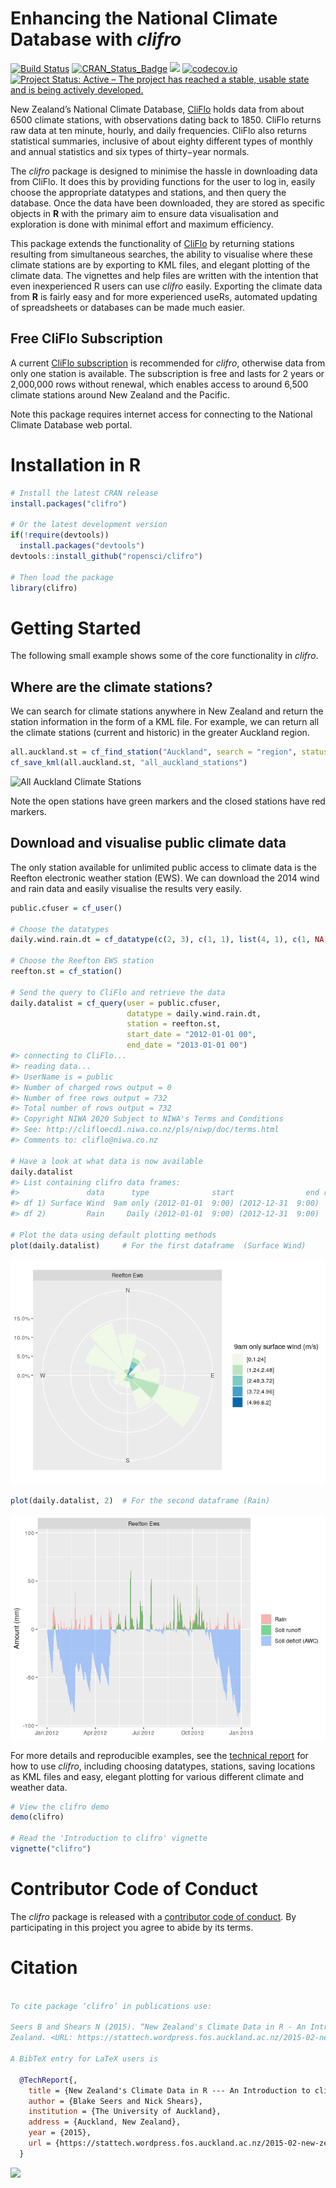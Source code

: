 <!-- README.md is generated from README.Rmd. Please edit that file -->

Enhancing the National Climate Database with *clifro*
=====================================================

[![Build
Status](https://travis-ci.org/ropensci/clifro.svg)](https://travis-ci.org/ropensci/clifro)
[![CRAN\_Status\_Badge](https://www.r-pkg.org/badges/version/clifro)](https://cran.r-project.org/package=clifro)
[![](https://cranlogs.r-pkg.org/badges/clifro)](https://cran.r-project.org/package=clifro)
[![codecov.io](https://codecov.io/github/ropensci/clifro/coverage.svg?branch=master)](https://codecov.io/github/ropensci/clifro?branch=master)
[![Project Status: Active – The project has reached a stable, usable
state and is being actively
developed.](https://www.repostatus.org/badges/latest/active.svg)](https://www.repostatus.org/#active)

New Zealand’s National Climate Database,
[CliFlo](https://cliflo.niwa.co.nz/) holds data from about 6500 climate
stations, with observations dating back to 1850. CliFlo returns raw data
at ten minute, hourly, and daily frequencies. CliFlo also returns
statistical summaries, inclusive of about eighty different types of
monthly and annual statistics and six types of thirty−year normals.

The *clifro* package is designed to minimise the hassle in downloading
data from CliFlo. It does this by providing functions for the user to
log in, easily choose the appropriate datatypes and stations, and then
query the database. Once the data have been downloaded, they are stored
as specific objects in **R** with the primary aim to ensure data
visualisation and exploration is done with minimal effort and maximum
efficiency.

This package extends the functionality of
[CliFlo](https://cliflo.niwa.co.nz/) by returning stations resulting
from simultaneous searches, the ability to visualise where these climate
stations are by exporting to KML files, and elegant plotting of the
climate data. The vignettes and help files are written with the
intention that even inexperienced R users can use *clifro* easily.
Exporting the climate data from **R** is fairly easy and for more
experienced useRs, automated updating of spreadsheets or databases can
be made much easier.

Free CliFlo Subscription
------------------------

A current [CliFlo
subscription](https://cliflo.niwa.co.nz/pls/niwp/wsubform.intro) is
recommended for *clifro*, otherwise data from only one station is
available. The subscription is free and lasts for 2 years or 2,000,000
rows without renewal, which enables access to around 6,500 climate
stations around New Zealand and the Pacific.

Note this package requires internet access for connecting to the
National Climate Database web portal.

Installation in R
=================

``` r
# Install the latest CRAN release
install.packages("clifro")

# Or the latest development version
if(!require(devtools))
  install.packages("devtools")
devtools::install_github("ropensci/clifro")

# Then load the package
library(clifro)
```

Getting Started
===============

The following small example shows some of the core functionality in
*clifro*.

Where are the climate stations?
-------------------------------

We can search for climate stations anywhere in New Zealand and return
the station information in the form of a KML file. For example, we can
return all the climate stations (current and historic) in the greater
Auckland region.

``` r
all.auckland.st = cf_find_station("Auckland", search = "region", status = "all")
cf_save_kml(all.auckland.st, "all_auckland_stations")
```

![All Auckland Climate Stations](tools/README-map.png)

Note the open stations have green markers and the closed stations have
red markers.

Download and visualise public climate data
------------------------------------------

The only station available for unlimited public access to climate data
is the Reefton electronic weather station (EWS). We can download the
2014 wind and rain data and easily visualise the results very easily.

``` r
public.cfuser = cf_user()

# Choose the datatypes
daily.wind.rain.dt = cf_datatype(c(2, 3), c(1, 1), list(4, 1), c(1, NA))

# Choose the Reefton EWS station
reefton.st = cf_station()

# Send the query to CliFlo and retrieve the data
daily.datalist = cf_query(user = public.cfuser, 
                          datatype = daily.wind.rain.dt, 
                          station = reefton.st,
                          start_date = "2012-01-01 00",
                          end_date = "2013-01-01 00")
#> connecting to CliFlo...
#> reading data...
#> UserName is = public
#> Number of charged rows output = 0
#> Number of free rows output = 732
#> Total number of rows output = 732
#> Copyright NIWA 2020 Subject to NIWA's Terms and Conditions
#> See: http://clifloecd1.niwa.co.nz/pls/niwp/doc/terms.html
#> Comments to: cliflo@niwa.co.nz

# Have a look at what data is now available
daily.datalist
#> List containing clifro data frames:
#>               data      type              start                end rows
#> df 1) Surface Wind  9am only (2012-01-01  9:00) (2012-12-31  9:00)  366
#> df 2)         Rain     Daily (2012-01-01  9:00) (2012-12-31  9:00)  366

# Plot the data using default plotting methods
plot(daily.datalist)     # For the first dataframe  (Surface Wind)
```

![](tools/README-rain-wind-example-1.png)

``` r
plot(daily.datalist, 2)  # For the second dataframe (Rain)
```

![](tools/README-rain-wind-example-2.png)

For more details and reproducible examples, see the [technical
report](https://stattech.wordpress.fos.auckland.ac.nz/2015-02-new-zealands-climate-data-in-r-an-introduction-to-clifro/)
for how to use *clifro*, including choosing datatypes, stations, saving
locations as KML files and easy, elegant plotting for various different
climate and weather data.

``` r
# View the clifro demo
demo(clifro)

# Read the 'Introduction to clifro' vignette
vignette("clifro")
```

Contributor Code of Conduct
===========================

The *clifro* package is released with a [contributor code of
conduct](CONDUCT.md). By participating in this project you agree to
abide by its terms.

Citation
========

``` bibtex

To cite package ‘clifro’ in publications use:

Seers B and Shears N (2015). “New Zealand's Climate Data in R - An Introduction to clifro.” The University of Auckland, Auckland, New
Zealand. <URL: https://stattech.wordpress.fos.auckland.ac.nz/2015-02-new-zealands-climate-data-in-r-an-introduction-to-clifro/>.

A BibTeX entry for LaTeX users is

  @TechReport{,
    title = {New Zealand's Climate Data in R --- An Introduction to clifro},
    author = {Blake Seers and Nick Shears},
    institution = {The University of Auckland},
    address = {Auckland, New Zealand},
    year = {2015},
    url = {https://stattech.wordpress.fos.auckland.ac.nz/2015-02-new-zealands-climate-data-in-r-an-introduction-to-clifro/},
  }
```

[![](http://ropensci.org/public_images/github_footer.png)](http://ropensci.org)
